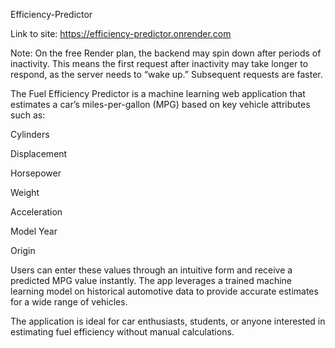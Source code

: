 Efficiency-Predictor

Link to site: https://efficiency-predictor.onrender.com

Note: On the free Render plan, the backend may spin down after periods of inactivity. This means the first request after inactivity may take longer to respond, as the server needs to “wake up.” Subsequent requests are faster.

The Fuel Efficiency Predictor is a machine learning web application that estimates a car’s miles-per-gallon (MPG) based on key vehicle attributes such as:

Cylinders

Displacement

Horsepower

Weight

Acceleration

Model Year

Origin

Users can enter these values through an intuitive form and receive a predicted MPG value instantly. The app leverages a trained machine learning model on historical automotive data to provide accurate estimates for a wide range of vehicles.

The application is ideal for car enthusiasts, students, or anyone interested in estimating fuel efficiency without manual calculations.